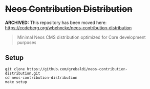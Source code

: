 # <s>Neos Contribution Distribution</s>

**ARCHIVED:** This repository has been moved here: https://codeberg.org/wbehncke/neos-contribution-distribution

> Minimal Neos CMS distribution optimized for Core development purposes

## Setup

```
git clone https://github.com/grebaldi/neos-contribution-distribution.git
cd neos-contribution-distribution
make setup
```

